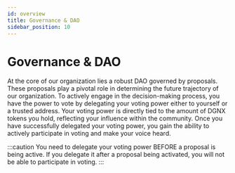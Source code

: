 ```yaml
---
id: overview
title: Governance & DAO
sidebar_position: 10
---
```


# Governance & DAO

At the core of our organization lies a robust DAO governed by proposals. These proposals play a pivotal role in determining the future trajectory of our organization. To actively engage in the decision-making process, you have the power to vote by delegating your voting power either to yourself or a trusted address. Your voting power is directly tied to the amount of DGNX tokens you hold, reflecting your influence within the community. Once you have successfully delegated your voting power, you gain the ability to actively participate in voting and make your voice heard.

:::caution
You need to delegate your voting power BEFORE a proposal is being active. If you delegate it after a proposal being activated, you will not be able to participate in voting.
:::
